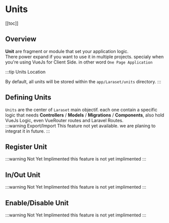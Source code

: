 # Units

[[toc]]


## Overview

**Unit** are fragment or module that set your application logic.<br>
There power expand if you want to use it in multiple projects. specialy when you're using VueJs for Client Side. in other word `One Page Application`

:::tip Units Location

By default, all units will be stored  within the  `app/Laraset/units` directory.
:::
## Defining Units

`Units` are the center of `Laraset` main objectif. each one contain a specific logic that needs **Controllers** / **Models** / **Migrations** / **Components**, also hold VueJs Logic, even VueRouter routes and Laravel Routes.
<br>
:::warning Export/Import
This feature not yet available. we are planing to integrat it in future.
:::
## Register Unit
:::warning Not Yet Implimented
this feature is not yet implimented
:::
## In/Out Unit
:::warning Not Yet Implimented
this feature is not yet implimented
:::
## Enable/Disable Unit
:::warning Not Yet Implimented
this feature is not yet implimented
:::
